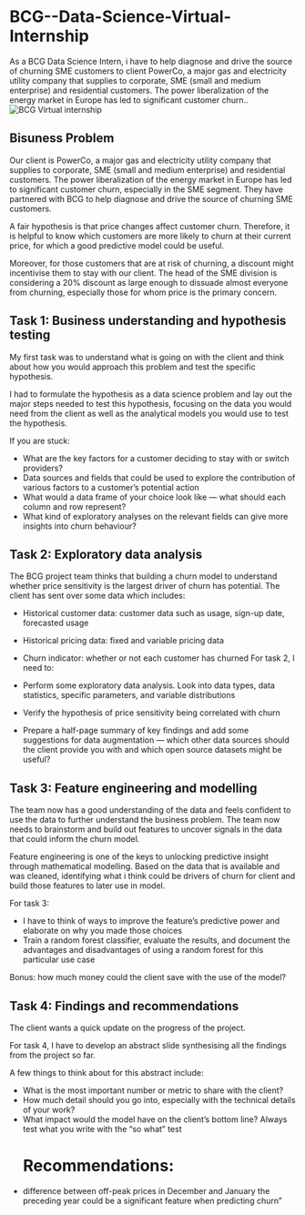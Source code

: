 # BCG--Data-Science-Virtual-Internship
As a BCG Data Science Intern, i have to help diagnose and drive the source of churning SME customers to client PowerCo, a major gas and electricity utility company that supplies to corporate, SME (small and medium enterprise) and residential customers. The power liberalization of the energy market in Europe has led to significant customer churn..
![BCG Virtual internship](https://user-images.githubusercontent.com/76781033/211288052-06feb4e3-8455-4d0a-8dbd-fb9f1add9ff8.png)

## Bisuness Problem
Our client is PowerCo, a major gas and electricity utility company that supplies to corporate, SME (small and medium enterprise) and residential customers. The power liberalization of the energy market in Europe has led to significant customer churn, especially in the SME segment. They have partnered with BCG to help diagnose and drive the source of churning SME customers.

A fair hypothesis is that price changes affect customer churn. Therefore, it is helpful to know which customers are more likely to churn at their current price, for which a good predictive model could be useful.

Moreover, for those customers that are at risk of churning, a discount might incentivise them to stay with our client. The head of the SME division is considering a 20% discount as large enough to dissuade almost everyone from churning, especially those for whom price is the primary concern.

## Task 1: Business understanding and hypothesis testing
My first task was to understand what is going on with the client and think about how you would approach this problem and test the specific hypothesis.

I had to formulate the hypothesis as a data science problem and lay out the major steps needed to test this hypothesis, focusing on the data you would need from the client as well as the analytical models you would use to test the hypothesis.

If you are stuck:

- What are the key factors for a customer deciding to stay with or switch providers?
- Data sources and fields that could be used to explore the contribution of various factors to a customer’s potential action
- What would a data frame of your choice look like — what should each column and row represent?
- What kind of exploratory analyses on the relevant fields can give more insights into churn behaviour?

## Task 2: Exploratory data analysis
The BCG project team thinks that building a churn model to understand whether price sensitivity is the largest driver of churn has potential. The client has sent over some data which includes:

- Historical customer data: customer data such as usage, sign-up date, forecasted usage
- Historical pricing data: fixed and variable pricing data
- Churn indicator: whether or not each customer has churned
For task 2, I need to:

- Perform some exploratory data analysis. Look into data types, data statistics, specific parameters, and variable distributions
- Verify the hypothesis of price sensitivity being correlated with churn
- Prepare a half-page summary of key findings and add some suggestions for data augmentation — which other data sources should the client provide you with and which open source datasets might be useful?

## Task 3: Feature engineering and modelling
The team now has a good understanding of the data and feels confident to use the data to further understand the business problem. The team now needs to brainstorm and build out features to uncover signals in the data that could inform the churn model.

Feature engineering is one of the keys to unlocking predictive insight through mathematical modelling. Based on the data that is available and was cleaned, identifying what i think could be drivers of churn for client and build those features to later use in model.

For task 3:

- I have to think of ways to improve the feature’s predictive power and elaborate on why you made those choices
- Train a random forest classifier, evaluate the results, and document the advantages and disadvantages of using a random forest for this particular use case

Bonus: how much money could the client save with the use of the model?

## Task 4: Findings and recommendations
The client wants a quick update on the progress of the project.

For task 4, I have to develop an abstract slide synthesising all the findings from the project so far.

A few things to think about for this abstract include:

- What is the most important number or metric to share with the client?
- How much detail should you go into, especially with the technical details of your work?
- What impact would the model have on the client’s bottom line? Always test what you write with the “so what” test
  # Recommendations:
- difference between off-peak prices in December and January the preceding year could be a significant feature when predicting churn”

